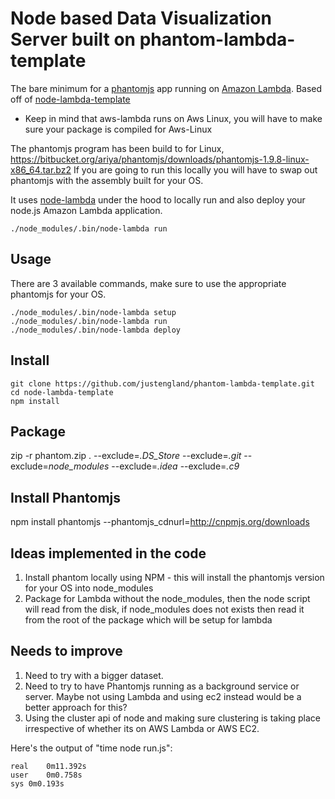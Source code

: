 # Node based Data Visualization Server built on phantom-lambda-template

The bare minimum for a [phantomjs](http://phantomjs.org/) app running on [Amazon Lambda](http://aws.amazon.com/lambda/).
Based off of [node-lambda-template](https://github.com/rebelmail/node-lambda-template)

* Keep in mind that aws-lambda runs on Aws Linux, you will have to make sure your package is compiled for Aws-Linux

The phantomjs program has been build to for Linux, https://bitbucket.org/ariya/phantomjs/downloads/phantomjs-1.9.8-linux-x86_64.tar.bz2
If you are going to run this locally you will have to swap out phantomjs with the assembly built for your OS.

It uses [node-lambda](https://github.com/rebelmail/node-lambda) under the hood to locally run and also deploy your node.js Amazon Lambda application.

```
./node_modules/.bin/node-lambda run
```

## Usage

There are 3 available commands, make sure to use the appropriate phantomjs for your OS. 

```
./node_modules/.bin/node-lambda setup
./node_modules/.bin/node-lambda run
./node_modules/.bin/node-lambda deploy
```

## Install

```
git clone https://github.com/justengland/phantom-lambda-template.git
cd node-lambda-template
npm install
```

## Package
zip -r phantom.zip . --exclude=*.DS_Store* --exclude=*.git* --exclude=*node_modules* --exclude=*.idea* --exclude=*.c9*


## Install Phantomjs
npm install phantomjs --phantomjs_cdnurl=http://cnpmjs.org/downloads


## Ideas implemented in the code 
1. Install phantom locally using NPM - this will install the phantomjs version for your OS into node_modules
2. Package for Lambda without the node_modules, then the node script will read from the disk, 
    if node_modules does not exists then read it from the root of the package which will be setup for lambda

## Needs to improve
1. Need to try with a bigger dataset. 
2. Need to try to have Phantomjs running as a background service or server. Maybe not using Lambda and 
using ec2 instead would be a better approach for this? 
3. Using the cluster api of node and making sure clustering is taking place irrespective of whether its on AWS Lambda or AWS EC2.


Here's the output of "time node run.js":
```
real	0m11.392s
user	0m0.758s
sys	0m0.193s
```
